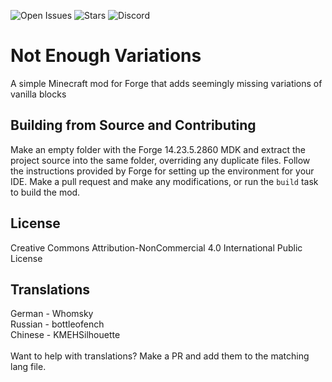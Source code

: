 ![Open Issues](https://img.shields.io/github/issues/Elephant1214/NotEnoughVariations?style=for-the-badge)
![Stars](https://img.shields.io/github/stars/Elephant1214/NotEnoughVariations?style=for-the-badge)
![Discord](https://img.shields.io/discord/959153592869224579?color=blue&label=Discord&style=for-the-badge)

# Not Enough Variations
A simple Minecraft mod for Forge that adds seemingly missing variations of vanilla blocks

## Building from Source and Contributing
Make an empty folder with the Forge 14.23.5.2860 MDK and extract the project source into the same folder, overriding any duplicate files. Follow the instructions provided by Forge for setting up the environment for your IDE. Make a pull request and make any modifications, or run the `build` task to build the mod.

## License
Creative Commons Attribution-NonCommercial 4.0 International Public License

## Translations
German - Whomsky\
Russian - bottleofench\
Chinese - KMEHSilhouette\
\
Want to help with translations? Make a PR and add them to the matching lang file.

